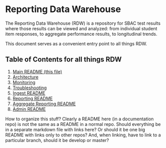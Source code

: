 # Reporting Data Warehouse
The Reporting Data Warehouse (RDW) is a repository for SBAC test results where those results can be viewed and analyzed: from individual student item responses, to aggregate performance results, to longitudinal trends.

This document serves as a convenient entry point to all things RDW.

## Table of Contents for all things RDW
1. [Main README (this file)](README.md)
1. [Architecture](Architecture.md)
1. [Monitoring](Monitoring.md)
1. [Troubleshooting](Troubleshooting.md)
1. [Ingest README](https://github.com/SmarterApp/RDW_Ingest/blob/develop/README.md)
1. [Reporting README](https://github.com/SmarterApp/RDW_Reporting/blob/develop/README.md)
1. [Aggregate Reporting README](https://github.com/SmarterApp/RDW_Reporting/blob/develop/README.md)
1. [Admin README](https://github.com/SmarterApp/RDW_Reporting/blob/develop/README.md)

How to organize this stuff? Clearly a README here (in a documentation repo) is not the same as a README in a normal repo. Should everything be in a separate markdown file with links here? Or should it be one big README with links only to other repos? And, when linking, have to link to a particular branch, should it be develop or master?
